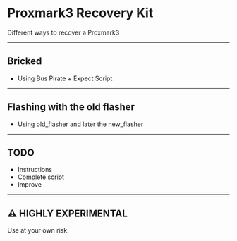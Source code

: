 # Proxmark3 Recovery Kit

Different ways to recover a Proxmark3

***

## Bricked

+ Using Bus Pirate + Expect Script

*** 

## Flashing with the old flasher

+ Using old_flasher and later the new_flasher

***

## TODO

+ Instructions
+ Complete script
+ Improve

***

## :warning: HIGHLY EXPERIMENTAL

Use at your own risk. 
